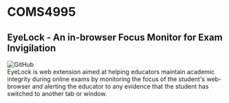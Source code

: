 # COMS4995
## EyeLock - An in-browser Focus Monitor for Exam Invigilation
![GitHub](https://img.shields.io/github/license/AlexPeile/EyeLock?style=flat-square)<br/>
EyeLock is web extension aimed at helping educators maintain academic integrity during online exams by monitoring the focus of the student's web-browser and alerting the educator to any evidence that the student has switched to another tab or window.
